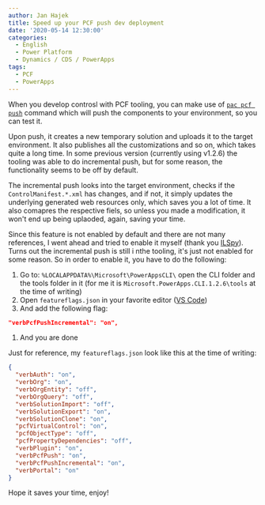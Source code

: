 ```yaml
---
author: Jan Hajek
title: Speed up your PCF push dev deployment
date: '2020-05-14 12:30:00'
categories:
  - English
  - Power Platform
  - Dynamics / CDS / PowerApps
tags:
  - PCF
  - PowerApps
---
```


When you develop controsl with PCF tooling, you can make use of [`pac pcf push`](https://powerusers.microsoft.com/t5/Power-Apps-Pro-Dev-ISV/pac-pcf-push-FAQ/td-p/356312) command which will push the components to your environment, so you can test it.

Upon push, it creates a new temporary solution and uploads it to the target environment. It also publishes all the customizations and so on, which takes quite a long time. In some previous version (currently using v1.2.6) the tooling was able to do incremental push, but for some reason, the functionality seems to be off by default.

The incremental push looks into the target environment, checks if the `ControlManifest.*.xml` has changes, and if not, it simply updates the underlying generated web resources only, which saves you a lot of time. It also comapres the respective fiels, so unless you made a modification, it won't end up being uplaoded, again, saving your time.

Since this feature is not enabled by default and there are not many references, I went ahead and tried to enable it myself (thank you [ILSpy](https://github.com/icsharpcode/ILSpy)). Turns out the incremental push is still i nthe tooling, it's just not enabled for some reason. So in order to enable it, you have to do the following:

1. Go to: `%LOCALAPPDATA%\Microsoft\PowerAppsCLI\` open the CLI folder and the tools folder in it (for me it is `Microsoft.PowerApps.CLI.1.2.6\tools` at the time of writing)
1. Open `featureflags.json` in your favorite editor ([VS Code](http://code.visualstudio.com/))
1. And add the following flag:
  ```json
  "verbPcfPushIncremental": "on",
  ```
1. And you are done

Just for reference, my `featureflags.json` look like this at the time of writing:

```json
{
  "verbAuth": "on",
  "verbOrg": "on",
  "verbOrgEntity": "off",
  "verbOrgQuery": "off",
  "verbSolutionImport": "off",
  "verbSolutionExport": "on",
  "verbSolutionClone": "on",
  "pcfVirtualControl": "on",
  "pcfObjectType": "off",
  "pcfPropertyDependencies": "off",
  "verbPlugin": "on",
  "verbPcfPush": "on",
  "verbPcfPushIncremental": "on",
  "verbPortal": "on"
}
```

Hope it saves your time, enjoy!